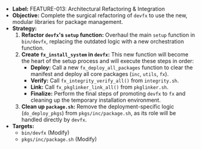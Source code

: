 - **Label:** FEATURE-013: Architectural Refactoring & Integration
- **Objective:** Complete the surgical refactoring of `devfx` to use the new, modular libraries for package management.
- **Strategy:**
    1.  **Refactor `devfx`'s `setup` function:** Overhaul the main `setup` function in `bin/devfx`, replacing the outdated logic with a new orchestration function.
    2.  **Create `fx_install_system` in `devfx`:** This new function will become the heart of the setup process and will execute these steps in order:
        - **Deploy:** Call a new `fx_deploy_all_packages` function to clear the manifest and deploy all core packages (`inc`, `utils`, `fx`).
        - **Verify:** Call `fx_integrity_verify_all()` from `integrity.sh`.
        - **Link:** Call `fx_pkglinker_link_all()` from `pkglinker.sh`.
        - **Finalize:** Perform the final steps of promoting `devfx` to `fx` and cleaning up the temporary installation environment.
    3.  **Clean up `package.sh`:** Remove the deployment-specific logic (`do_deploy_pkgs`) from `pkgs/inc/package.sh`, as its role will be handled directly by `devfx`.
- **Targets:**
    - `bin/devfx` (Modify)
    - `pkgs/inc/package.sh` (Modify)